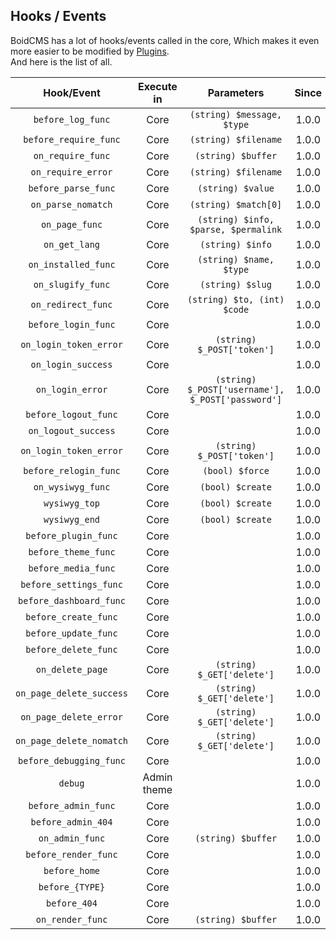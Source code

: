 ## Hooks / Events
BoidCMS has a lot of hooks/events called in the core, Which makes it even more easier to be modified by [Plugins](plugins).     
And here is the list of all.

|       Hook/Event     |    Execute in   |               Parameters           |  Since |
| :------------------: | :-------------: | :--------------------------------: | :----: |
|   `before_log_func`  |      Core       |     `(string) $message, $type`     |  1.0.0 |
| `before_require_func`|      Core       |       `(string) $filename`         |  1.0.0 |
|   `on_require_func`  |      Core       |        `(string) $buffer`          |  1.0.0 |
|   `on_require_error` |      Core       |       `(string) $filename`         |  1.0.0 |
|  `before_parse_func` |      Core       |        `(string) $value`           |  1.0.0 |
|   `on_parse_nomatch` |      Core       |       `(string) $match[0]`         |  1.0.0 |
|     `on_page_func`   |      Core       |`(string) $info, $parse, $permalink`|  1.0.0 |
|      `on_get_lang`   |      Core       |         `(string) $info`           |  1.0.0 |
|  `on_installed_func` |      Core       |      `(string) $name, $type`       |  1.0.0 |
|   `on_slugify_func`  |      Core       |         `(string) $slug`           |  1.0.0 |
|  `on_redirect_func`  |      Core       |    `(string) $to, (int) $code`     |  1.0.0 |
| `before_login_func`  |      Core       |                                    |  1.0.0 |
|`on_login_token_error`|      Core       |     `(string) $_POST['token']`     |  1.0.0 |
|   `on_login_success` |      Core       |                                    |  1.0.0 |
|    `on_login_error`  |      Core       |`(string) $_POST['username'], $_POST['password']`|  1.0.0 |
| `before_logout_func` |      Core       |                                    |  1.0.0 |
|  `on_logout_success` |      Core       |                                    |  1.0.0 |
|`on_login_token_error`|      Core       |      `(string) $_POST['token']`    |  1.0.0 |
| `before_relogin_func`|      Core       |           `(bool) $force`          |  1.0.0 |
|   `on_wysiwyg_func`  |      Core       |          `(bool) $create`          |  1.0.0 |
|    `wysiwyg_top`     |      Core       |          `(bool) $create`          |  1.0.0 |
|    `wysiwyg_end`     |      Core       |          `(bool) $create`          |  1.0.0 |
| `before_plugin_func` |      Core       |                                    |  1.0.0 |
|  `before_theme_func` |      Core       |                                    |  1.0.0 |
|  `before_media_func` |      Core       |                                    |  1.0.0 |
|`before_settings_func`|      Core       |                                    |  1.0.0 |
|`before_dashboard_func`|     Core       |                                    |  1.0.0 |
| `before_create_func` |      Core       |                                    |  1.0.0 |
| `before_update_func` |      Core       |                                    |  1.0.0 |
| `before_delete_func` |      Core       |                                    |  1.0.0 |
|    `on_delete_page`  |      Core       |     `(string) $_GET['delete']`     |  1.0.0 |
|`on_page_delete_success`|    Core       |     `(string) $_GET['delete']`     |  1.0.0 |
|`on_page_delete_error`|      Core       |     `(string) $_GET['delete']`     |  1.0.0 |
|`on_page_delete_nomatch`|    Core       |     `(string) $_GET['delete']`     |  1.0.0 |
|`before_debugging_func`|     Core       |                                    |  1.0.0 |
|       `debug`        |   Admin theme   |                                    |  1.0.0 |
| `before_admin_func`  |      Core       |                                    |  1.0.0 |
|  `before_admin_404`  |      Core       |                                    |  1.0.0 |
|    `on_admin_func`   |      Core       |         `(string) $buffer`         |  1.0.0 |
| `before_render_func` |      Core       |                                    |  1.0.0 |
|     `before_home`    |      Core       |                                    |  1.0.0 |
|    `before_{TYPE}`   |      Core       |                                    |  1.0.0 |
|     `before_404`     |      Core       |                                    |  1.0.0 |
|   `on_render_func`   |      Core       |         `(string) $buffer`         |  1.0.0 |
